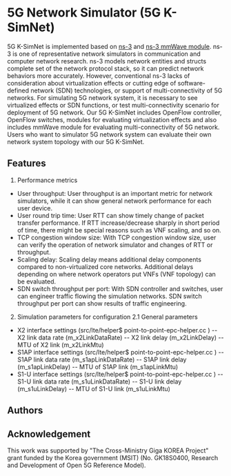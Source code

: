 # 5G Network Simulator (5G K-SimNet)
5G K-SimNet is implemented based on [ns-3](https://www.nsnam.org "ns-3 Website") and [ns-3 mmWave module](https://github.com/nyuwireless/ns3-mmwave "mmWave github"). ns-3 is one of representative network simulators in communication and computer network research. ns-3 models network entities and structs complete set of the network protocol stack, so it can predict network behaviors more accurately. However, conventional ns-3 lacks of consideration about virtualization effects or cutting edge of software-defined network (SDN) technologies, or support of multi-connectivity of 5G networks. For simulating 5G network system, it is necessary to see virtualized effects or SDN functions, or test multi-connectivity scenario for deployment of 5G network. Our 5G K-SimNet includes OpenFlow controller, OpenFlow switches, modules for evaluating virtualization effects and also includes mmWave module for evaluating multi-connectivity of 5G network. Users who want to simulator 5G network system can evaluate their own network system topology with our 5G K-SimNet.

## Features
1. Performance metrics
- User throughput: User throughput is an important metric for network simulators, while it can show general network performance for each user device.
- User round trip time: User RTT can show timely change of packet transfer performance. If RTT increase/decrease sharply in short period of time, there might be special reasons such as VNF scaling, and so on.
- TCP congestion window size: With TCP congestion window size, user can verify the operation of network simulator and changes of RTT or throughput.
- Scaling delay: Scaling delay means additional delay components compared to non-virtualized core networks. Additional delays depending on where network operators put VNFs (VNF topology) can be evaluated.
- SDN switch throughput per port: With SDN controller and switches, user can engineer traffic flowing the simulation networks. SDN switch throughput per port can show results of traffic engineering.
2. Simulation parameters for configuration
2.1 General parameters 
- X2 interface settings (src/lte/helper$ point-to-point-epc-helper.cc )
-- X2 link data rate (m_x2LinkDataRate)
-- X2 link delay (m_x2LinkDelay)
-- MTU of X2 link (m_x2LinkMtu)
- S1AP interface settings (src/lte/helper$ point-to-point-epc-helper.cc )
-- S1AP link data rate (m_s1apLinkDataRate)
-- S1AP link delay (m_s1apLinkDelay)
-- MTU of S1AP link (m_s1apLinkMtu)
- S1-U interface settings (src/lte/helper$ point-to-point-epc-helper.cc )
-- S1-U link data rate (m_s1uLinkDataRate)
-- S1-U link delay (m_s1uLinkDelay)
-- MTU of S1-U link (m_s1uLinkMtu)

## Authors

## Acknowledgement
This work was supported by "The Cross-Ministry Giga KOREA Project" grant funded by the Korea government (MSIT) (No. GK18S0400, Research and Development of Open 5G Reference Model).
